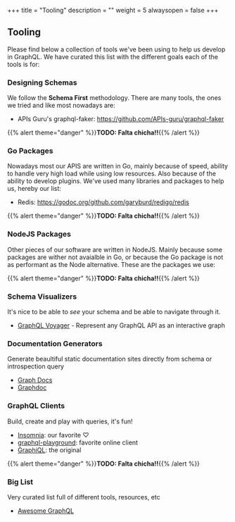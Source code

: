 +++
title = "Tooling"
description = ""
weight = 5
alwaysopen = false
+++

## Tooling

Please find below a collection of tools we've been using to help us develop in GraphQL. We have curated this list with the different goals each of the tools is for:

### Designing Schemas

We follow the **Schema First** methodology. There are many tools, the ones we tried and like most nowadays are:

* APIs Guru's graphql-faker: https://github.com/APIs-guru/graphql-faker

{{% alert theme="danger" %}}**TODO: Falta chicha!!**{{% /alert %}}

### Go Packages

Nowadays most our APIS are written in Go, mainly because of speed, ability to handle very high load while using low resources. Also because of the ability to develop plugins. We've used many libraries and packages to help us, hereby our list:

* Redis: https://godoc.org/github.com/garyburd/redigo/redis

{{% alert theme="danger" %}}**TODO: Falta chicha!!**{{% /alert %}}

### NodeJS Packages

Other pieces of our software are written in NodeJS. Mainly because some packages are wither not avaialble in Go, or because the Go package is not as performant as the Node alternative. These are the packages we use:

{{% alert theme="danger" %}}**TODO: Falta chicha!!**{{% /alert %}}

### Schema Visualizers

It's nice to be able to _see_ your schema and be able to navigate through it.

* [GraphQL Voyager](https://apis.guru/graphql-voyager/) - Represent any GraphQL API as an interactive graph

### Documentation Generators

Generate beaultiful static documentation sites directly from schema or introspection query

* [Graph Docs](https://graphql-docs.com/docs/?graphqlUrl=http://api-dev.travelgatex.com)
* [Graphdoc](https://github.com/2fd/graphdoc)

### GraphQL Clients

Build, create and play with queries, it's fun!

* [Insomnia](https://insomnia.rest/): our favorite &#9825;
* [graphql-playground](https://github.com/graphcool/graphql-playground): favorite online client
* [GraphiQL](https://github.com/graphql/graphiql): the original

{{% alert theme="danger" %}}**TODO: Falta chicha!!**{{% /alert %}}

### Big List
Very curated list full of different tools, resources, etc

* [Awesome GraphQL](https://github.com/chentsulin/awesome-graphql)
